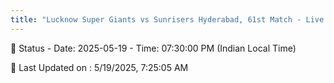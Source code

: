 ```yaml
---
title: "Lucknow Super Giants vs Sunrisers Hyderabad, 61st Match - Live Cricket Score"
---
```


📑 Status - Date: 2025-05-19 - Time: 07:30:00 PM (Indian Local Time)

📝 Last Updated on : 5/19/2025, 7:25:05 AM  

